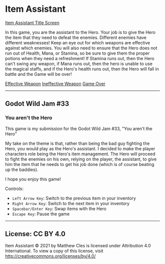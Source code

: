 # Item Assistant

[Item Assistant Title Screen](/screen_shots/title_screen.png?raw=true)

In this game, you are the assistant to the Hero. Your job is to give the Hero the item that they need to defeat the enemies. Different enemies have different weaknesses! Keep an eye out for which weapons are effective against which enemies. You will also need to ensure that the Hero does not run out of Health, Mana, or Stamina, so be sure to give them the proper potions when they need a refreshment! If Stamina runs out, then the Hero can't swing any weapon, if Mana runs out, then the hero is unable to use the magical staffs, and if the Hero's health runs out, then the Hero will fall in battle and the Game will be over!

[Effective Weapon](/screen_shots/effective.png)
[Ineffective Weapon](/screen_shots/ineffective.png)
[Game Over](/screen_shots/game_over.png)

___

## Godot Wild Jam #33
### You aren't the Hero

This game is my submission for the Godot Wild Jam #33, "You aren't the Hero"

My take on the theme is that, rather than being the bad guy fighting the Hero, you would play as the Hero's assistant. I decided to make the player characters role being the Hero's item management. The Hero will proceed to fight the enemies on his own, relying on the player, the assistant, to give him the item that he needs to get his job done (which is of course beating up the baddies). 

I hope you enjoy this game! 

Controls:
- `Left Arrow Key`: Switch to the previous item in your inventory
- `Right Arrow Key`: Switch to the next item in your inventory
- `Spacebar/Enter Key`: Swap items with the Hero
- `Escape Key`: Pause the game

___

## License: CC BY 4.0

Item Assistant © 2021 by Matthew Cles is licensed under Attribution 4.0 International. To view a copy of this license, visit http://creativecommons.org/licenses/by/4.0/
